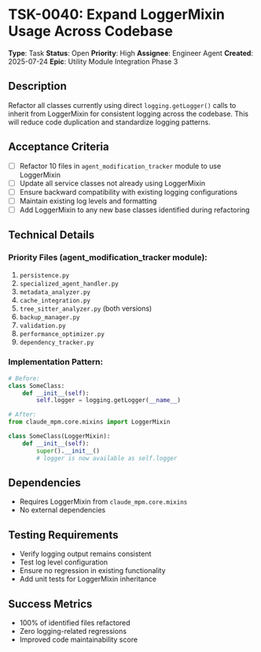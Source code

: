 # TSK-0040: Expand LoggerMixin Usage Across Codebase

**Type**: Task
**Status**: Open
**Priority**: High
**Assignee**: Engineer Agent
**Created**: 2025-07-24
**Epic**: Utility Module Integration Phase 3

## Description

Refactor all classes currently using direct `logging.getLogger()` calls to inherit from LoggerMixin for consistent logging across the codebase. This will reduce code duplication and standardize logging patterns.

## Acceptance Criteria

- [ ] Refactor 10 files in `agent_modification_tracker` module to use LoggerMixin
- [ ] Update all service classes not already using LoggerMixin
- [ ] Ensure backward compatibility with existing logging configurations
- [ ] Maintain existing log levels and formatting
- [ ] Add LoggerMixin to any new base classes identified during refactoring

## Technical Details

### Priority Files (agent_modification_tracker module):
1. `persistence.py`
2. `specialized_agent_handler.py`
3. `metadata_analyzer.py`
4. `cache_integration.py`
5. `tree_sitter_analyzer.py` (both versions)
6. `backup_manager.py`
7. `validation.py`
8. `performance_optimizer.py`
9. `dependency_tracker.py`

### Implementation Pattern:
```python
# Before:
class SomeClass:
    def __init__(self):
        self.logger = logging.getLogger(__name__)

# After:
from claude_mpm.core.mixins import LoggerMixin

class SomeClass(LoggerMixin):
    def __init__(self):
        super().__init__()
        # logger is now available as self.logger
```

## Dependencies
- Requires LoggerMixin from `claude_mpm.core.mixins`
- No external dependencies

## Testing Requirements
- Verify logging output remains consistent
- Test log level configuration
- Ensure no regression in existing functionality
- Add unit tests for LoggerMixin inheritance

## Success Metrics
- 100% of identified files refactored
- Zero logging-related regressions
- Improved code maintainability score